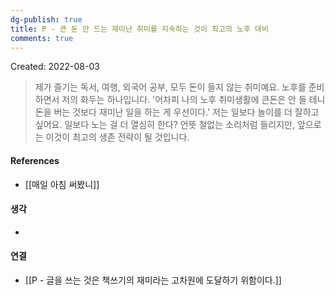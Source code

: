 ```yaml
---
dg-publish: true
title: P - 큰 돈 안 드는 재미난 취미를 지속하는 것이 최고의 노후 대비
comments: true
---
```


Created: 2022-08-03

>제가 즐기는 독서, 여행, 외국어 공부, 모두 돈이 들지 않는 취미예요. 노후를 준비하면서 저의 화두는 하나입니다. '어차피 나의 노후 취미생활에 큰돈은 안 들 테니 돈을 버는 것보다 재미난 일을 하는 게 우선이다.' 저는 일보다 놀이를 더 잘하고 싶어요. 일보다 노는 걸 더 열심히 한다? 언뜻 철없는 소리처럼 들리지만, 앞으로는 이것이 최고의 생존 전략이 될 것입니다.

#### References
- [[매일 아침 써봤니]]

#### 생각
- 

#### 연결
- [[P - 글을 쓰는 것은 책쓰기의 재미라는 고차원에 도달하기 위함이다.]]